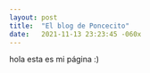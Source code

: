 ```yaml
---
layout: post
title:  "El blog de Poncecito"
date:   2021-11-13 23:23:45 -060x
---
```

hola esta es mi página :)